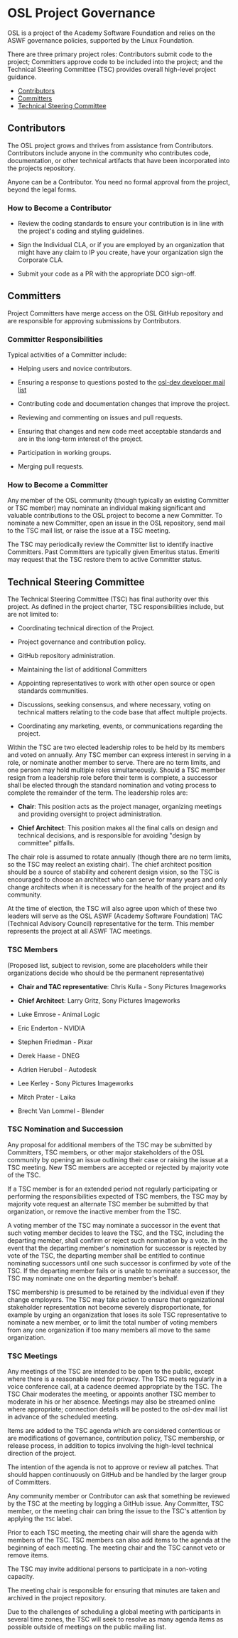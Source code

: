 <!-- SPDX-License-Identifier: CC-BY-4.0 -->
<!-- Copyright Contributors to the Open Shading Language Project. -->

# OSL Project Governance

OSL is a project of the Academy Software Foundation and relies on the ASWF
governance policies, supported by the Linux Foundation.

There are three primary project roles: Contributors submit code to the
project; Committers approve code to be included into the project; and the
Technical Steering Committee (TSC) provides overall high-level project
guidance.

* [Contributors](#Contributors)
* [Committers](#Committers)
* [Technical Steering Committee](#Technical-Steering-Committee)

## Contributors

The OSL project grows and thrives from assistance from Contributors.
Contributors include anyone in the community who contributes code,
documentation, or other technical artifacts that have been incorporated into
the projects repository.

Anyone can be a Contributor. You need no formal approval from the project,
beyond the legal forms.

### How to Become a Contributor

* Review the coding standards to ensure your contribution is in line
  with the project's coding and styling guidelines.

* Sign the Individual CLA, or if you are employed by an organization that
  might have any claim to IP you create, have your organization sign the
  Corporate CLA.

* Submit your code as a PR with the appropriate DCO sign-off.

## Committers

Project Committers have merge access on the OSL GitHub repository
and are responsible for approving submissions by Contributors.

### Committer Responsibilities

Typical activities of a Committer include:

* Helping users and novice contributors.

* Ensuring a response to questions posted to the
  [osl-dev developer mail list](https://lists.aswf.io/g/osl-dev)

* Contributing code and documentation changes that improve the project.

* Reviewing and commenting on issues and pull requests.

* Ensuring that changes and new code meet acceptable standards and are in
  the long-term interest of the project.

* Participation in working groups.

* Merging pull requests.

### How to Become a Committer

Any member of the OSL community (though typically an existing Committer or
TSC member) may nominate an individual making significant and valuable
contributions to the OSL project to become a new Committer. To nominate a
new Committer, open an issue in the OSL repository, send mail to the TSC
mail list, or raise the issue at a TSC meeting.

The TSC may periodically review the Committer list to identify inactive
Committers. Past Committers are typically given Emeritus status. Emeriti may
request that the TSC restore them to active Committer status.

## Technical Steering Committee

The Technical Steering Committee (TSC) has final authority over this
project. As defined in the project charter, TSC responsibilities include,
but are not limited to:

* Coordinating technical direction of the Project.

* Project governance and contribution policy.

* GitHub repository administration.

* Maintaining the list of additional Committers

* Appointing representatives to work with other open source or open
  standards communities.

* Discussions, seeking consensus, and where necessary, voting on technical
  matters relating to the code base that affect multiple projects.

* Coordinating any marketing, events, or communications regarding the
  project.

Within the TSC are two elected leadership roles to be held by its members
and voted on annually. Any TSC member can express interest in serving in a
role, or nominate another member to serve. There are no term limits, and one
person may hold multiple roles simultaneously. Should a TSC member resign
from a leadership role before their term is complete, a successor shall be
elected through the standard nomination and voting process to complete the
remainder of the term. The leadership roles are:

* **Chair**: This position acts as the project manager, organizing meetings
  and providing oversight to project administration.

* **Chief Architect**: This position makes all the final calls on design and
  technical decisions, and is responsible for avoiding "design by committee"
  pitfalls.

The chair role is assumed to rotate annually (though there are no term
limits, so the TSC may reelect an existing chair). The chief architect
position should be a source of stability and coherent design vision, so the
TSC is encouraged to choose an architect who can serve for many years and
only change architects when it is necessary for the health of the project
and its community.

At the time of election, the TSC will also agree upon which of these two
leaders will serve as the OSL ASWF (Academy Software Foundation) TAC
(Technical Advisory Council) representative for the term. This member
represents the project at all ASWF TAC meetings.

### TSC Members

(Proposed list, subject to revision, some are placeholders while their
organizations decide who should be the permanent representative)

* **Chair and TAC representative**: Chris Kulla - Sony Pictures Imageworks
* **Chief Architect**: Larry Gritz, Sony Pictures Imageworks

* Luke Emrose - Animal Logic
* Eric Enderton - NVIDIA
* Stephen Friedman - Pixar
* Derek Haase - DNEG
* Adrien Herubel - Autodesk
* Lee Kerley - Sony Pictures Imageworks
* Mitch Prater - Laika
* Brecht Van Lommel - Blender

### TSC Nomination and Succession

Any proposal for additional members of the TSC may be submitted by
Committers, TSC members, or other major stakeholders of the OSL community by
opening an issue outlining their case or raising the issue at a TSC meeting.
New TSC members are accepted or rejected by majority vote of the TSC.

If a TSC member is for an extended period not regularly participating or
performing the responsibilities expected of TSC members, the TSC may by
majority vote request an alternate TSC member be submitted by that
organization, or remove the inactive member from the TSC.

A voting member of the TSC may nominate a successor in the event that such
voting member decides to leave the TSC, and the TSC, including the departing
member, shall confirm or reject such nomination by a vote. In the event that
the departing member's nomination for successor is rejected by vote of the
TSC, the departing member shall be entitled to continue nominating
successors until one such successor is confirmed by vote of the TSC. If the
departing member fails or is unable to nominate a successor, the TSC may
nominate one on the departing member's behalf.

TSC membership is presumed to be retained by the individual even if they
change employers. The TSC may take action to ensure that organizational
stakeholder representation not become severely disproportionate, for example
by urging an organization that loses its sole TSC representative to nominate
a new member, or to limit the total number of voting members from any one
organization if too many members all move to the same organization.

### TSC Meetings

Any meetings of the TSC are intended to be open to the public, except where
there is a reasonable need for privacy. The TSC meets regularly in a voice
conference call, at a cadence deemed appropriate by the TSC. The TSC Chair
moderates the meeting, or appoints another TSC member to moderate in his or
her absence. Meetings may also be streamed online where appropriate;
connection details will be posted to the osl-dev mail list in advance of the
scheduled meeting.

Items are added to the TSC agenda which are considered contentious or are
modifications of governance, contribution policy, TSC membership, or release
process, in addition to topics involving the high-level technical direction
of the project.

The intention of the agenda is not to approve or review all patches. That
should happen continuously on GitHub and be handled by the larger group of
Committers.

Any community member or Contributor can ask that something be reviewed by
the TSC at the meeting by logging a GitHub issue. Any Committer, TSC member,
or the meeting chair can bring the issue to the TSC's attention by applying
the `TSC` label.

Prior to each TSC meeting, the meeting chair will share the agenda with
members of the TSC. TSC members can also add items to the agenda at the
beginning of each meeting. The meeting chair and the TSC cannot veto or
remove items.

The TSC may invite additional persons to participate in a non-voting
capacity.

The meeting chair is responsible for ensuring that minutes are taken and
archived in the project repository.

Due to the challenges of scheduling a global meeting with participants in
several time zones, the TSC will seek to resolve as many agenda items as
possible outside of meetings on the public mailing list.


